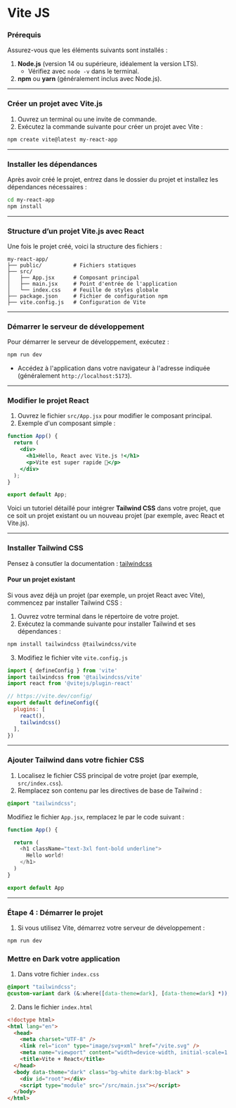# Vite JS

### **Prérequis**
Assurez-vous que les éléments suivants sont installés :
1. **Node.js** (version 14 ou supérieure, idéalement la version LTS).
   - Vérifiez avec `node -v` dans le terminal.
2. **npm** ou **yarn** (généralement inclus avec Node.js).

---

### **Créer un projet avec Vite.js**
1. Ouvrez un terminal ou une invite de commande.
2. Exécutez la commande suivante pour créer un projet avec Vite :

```bash
npm create vite@latest my-react-app
```

---

### **Installer les dépendances**
Après avoir créé le projet, entrez dans le dossier du projet et installez les dépendances nécessaires :

```bash
cd my-react-app
npm install
```

---

### **Structure d’un projet Vite.js avec React**
Une fois le projet créé, voici la structure des fichiers :
```
my-react-app/
├── public/          # Fichiers statiques
├── src/
│   ├── App.jsx      # Composant principal
│   ├── main.jsx     # Point d'entrée de l'application
│   └── index.css    # Feuille de styles globale
├── package.json     # Fichier de configuration npm
├── vite.config.js   # Configuration de Vite
```

---

### **Démarrer le serveur de développement**
Pour démarrer le serveur de développement, exécutez :

```bash
npm run dev
```

- Accédez à l'application dans votre navigateur à l'adresse indiquée (généralement `http://localhost:5173`).

---

### **Modifier le projet React**
1. Ouvrez le fichier `src/App.jsx` pour modifier le composant principal.
2. Exemple d'un composant simple :

```jsx
function App() {
  return (
    <div>
      <h1>Hello, React avec Vite.js !</h1>
      <p>Vite est super rapide 🚀</p>
    </div>
  );
}

export default App;
```

Voici un tutoriel détaillé pour intégrer **Tailwind CSS** dans votre projet, que ce soit un projet existant ou un nouveau projet (par exemple, avec React et Vite.js).

---
### **Installer Tailwind CSS**

Pensez à consutler la documentation : [tailwindcss](https://tailwindcss.com)

#### **Pour un projet existant**
Si vous avez déjà un projet (par exemple, un projet React avec Vite), commencez par installer Tailwind CSS :

1. Ouvrez votre terminal dans le répertoire de votre projet.
2. Exécutez la commande suivante pour installer Tailwind et ses dépendances :

```bash
npm install tailwindcss @tailwindcss/vite
```

3. Modifiez le fichier vite `vite.config.js`

```javascript
import { defineConfig } from 'vite'
import tailwindcss from '@tailwindcss/vite'
import react from '@vitejs/plugin-react'

// https://vite.dev/config/
export default defineConfig({
  plugins: [
    react(),
    tailwindcss()
  ],
})

```

---

### **Ajouter Tailwind dans votre fichier CSS**

1. Localisez le fichier CSS principal de votre projet (par exemple, `src/index.css`).
2. Remplacez son contenu par les directives de base de Tailwind :

```css
@import "tailwindcss";
```

Modifiez le fichier `App.jsx`, remplacez le par le code suivant :

```js
function App() {

  return (
    <h1 className="text-3xl font-bold underline">
      Hello world!
    </h1>
  )
}

export default App
```

---

### **Étape 4 : Démarrer le projet**

1. Si vous utilisez Vite, démarrez votre serveur de développement :

```bash
npm run dev
```

### Mettre en Dark votre application

1. Dans votre fichier `index.css` 

```css
@import "tailwindcss";
@custom-variant dark (&:where([data-theme=dark], [data-theme=dark] *));
```

2. Dans le fichier `index.html`

```html
<!doctype html>
<html lang="en">
  <head>
    <meta charset="UTF-8" />
    <link rel="icon" type="image/svg+xml" href="/vite.svg" />
    <meta name="viewport" content="width=device-width, initial-scale=1.0" />
    <title>Vite + React</title>
  </head>
  <body data-theme="dark" class="bg-white dark:bg-black" >
    <div id="root"></div>
    <script type="module" src="/src/main.jsx"></script>
  </body>
</html>
```

